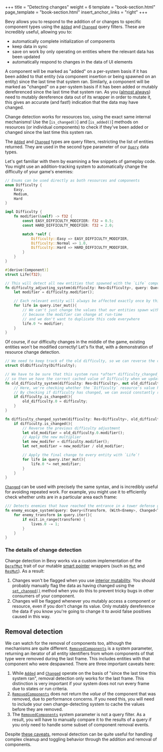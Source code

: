 +++
title = "Detecting changes"
weight = 6
template = "book-section.html"
page_template = "book-section.html"
insert_anchor_links = "right"
+++

Bevy allows you to respond to the addition of or changes to specific component types using the [`Added`] and [`Changed`] query filters.
These are incredibly useful, allowing you to:

- automatically complete initialization of components
- keep data in sync
- save on work by only operating on entities where the relevant data has been updated
- automatically respond to changes in the data of UI elements

A component will be marked as "added" on a per-system basis if it has been added to that entity (via component insertion or being spawned on an entity) since the last time that system ran.
Similarly, a component will be marked as "changed" on a per-system basis if it has been added or mutably dereferenced since the last time that system ran.
As you ([almost always](https://doc.rust-lang.org/book/ch15-05-interior-mutability.html)) need to mutably dereference data out of its wrapper in order to mutate it, this gives an accurate (and fast!) indication that the data may have changed.

Change detection works for resources too, using the exact same internal mechanisms!
Use the [`is_changed()`] and [`is_added()`] methods on resources (or individual components) to check if they've been added or changed since the last time this system ran.

The [`Added`] and [`Changed`] types are query filters, restricting the list of entities returned.
They are used in the second type parameter of our [`Query`] data types.

Let's get familiar with them by examining a few snippets of gameplay code.
You might use an addition-tracking system to automatically change the difficulty of your game's enemies:

```rust
// Enums can be used directly as both resources and components
enum Difficulty {
    Easy,
    Medium,
    Hard
}

impl Difficulty {
    fn modifier(&self) -> f32 {
        const EASY_DIFFICULTY_MODIFIER: f32 = 0.5;
        const HARD_DIFFICULTY_MODIFIER: f32 = 2.0;

        match *self {
            Difficulty::Easy => EASY_DIFFICULTY_MODIFIER,
            Difficulty::Normal => 1.0,
            Difficulty::Hard => HARD_DIFFICULTY_MODIFIER,
        }
    }
}

#[derive(Component)]
struct Life(f32);

// This will detect all new entities that spawned with the `Life` component, or entities who just had that component added
fn difficulty_adjusting_system(difficulty: Res<Difficulty>, query: Query<&mut Life, Added<Life>>){
    let modifier = difficulty.modifier();

    // Each relevant entity will always be affected exactly once by this system
    for life in query.iter_mut(){
        // We can't just change the values that our entities spawn with,
        // because the modifier can change at run-time
        // and we don't want to duplicate this code everywhere
        life.0 *= modifier;
    } 
}
```

Of course, if our difficulty changes in the middle of the game, existing entities won't be modified correctly!
Let's fix that, with a demonstration of resource change detection.

```rust
// We need to keep track of the old difficulty, so we can reverse the changes easily
struct OldDifficulty(Difficulty);

// We have to be sure that this system runs *after* difficulty_changed_system
// so then we have the correct cached value of Difficulty when we update enemy stats
fn old_difficulty_system(difficulty: Res<Difficulty>, mut old_difficulty: ResMut<OldDifficulty>){
    // Here, we're checking whether the `Difficulty` resource's value has changed
    // By checking if difficulty has changed, we can avoid constantly rewriting this value
    if difficulty.is_changed(){
        old_difficulty.0 = difficulty;
    }
}

fn difficulty_changed_system(difficulty: Res<Difficulty>, old_difficulty: Res<OldDifficulty> query: Query<&mut Life>){
    if difficulty.is_changed(){
        // Reverse the previous difficulty adjustment
        let old_modifier = old_difficulty.0.modifier();
        // Apply the new multiplier
        let new_modifer = difficulty.modifier();
        let net_modifier = new_modifier / old_modifier;

        // Apply the final change to every entity with `Life`!
        for life in query.iter_mut(){
            life.0 *= net_modifier;
        } 
    }
}
```

[`Changed`] can be used with precisely the same syntax, and is incredibly useful for avoiding repeated work.
For example, you might use it to efficiently check whether units are in a particular area each frame:

```rust
/// Detects enemies that have reached the entrance in a tower defense game
fn enemy_escape_system(query: Query<&Transform, (With<Enemy>, Changed<Transform>>>, exit: Res<Exit>, lives: ResMut<Lives>){
    for enemy_transform in query.iter(){
        if exit.in_range(transform) {
            lives.0 -= 1;
        }
    }
}
```

[`Added`]: https://docs.rs/bevy/latest/bevy/ecs/query/struct.Added.html
[`Changed`]: https://docs.rs/bevy/latest/bevy/ecs/query/struct.Changed.html
[`is_added`]: https://docs.rs/bevy/latest/bevy/ecs/system/struct.Res.html#method.is_added
[`is_changed`]: https://docs.rs/bevy/latest/bevy/ecs/system/struct.Res.html#method.is_changed
[`Query`]: https://docs.rs/bevy/latest/bevy/ecs/system/struct.Query.html

### The details of change detection

Change detection in Bevy works via a custom implementation of the [`DerefMut`] trait of our mutable [smart pointer](https://doc.rust-lang.org/book/ch15-00-smart-pointers.html) wrappers (such as [`Mut`] and [`ResMut`]).
As a result:

1. Changes won't be flagged when you use [interior mutability](https://doc.rust-lang.org/book/ch15-05-interior-mutability.html). You should probably manually flag the data as having changed using the [`set_changed()`] method when you do this to prevent tricky bugs in other consumers of your component.
2. Changes will be flagged whenever you mutably access a component or resource, even if you don't change its value. Only mutably dereference the data if you know you're going to change it to avoid false positives caused in this way.

[`DerefMut`]: https://doc.rust-lang.org/std/ops/trait.DerefMut.html
[`Mut`]: https://docs.rs/bevy/latest/bevy/ecs/world/struct.Mut.html
[`ResMut`]: https://docs.rs/bevy/latest/bevy/ecs/system/struct.ResMut.html
[`set_changed()`]: https://docs.rs/bevy/latest/bevy/ecs/world/struct.Mut.html#method.set_changed

## Removal detection

We can watch for the removal of components too, although the mechanisms are quite different.
[`RemovedComponents`] is a system parameter, returning an iterator of all entity identifiers from whom components of that type were removed during the last frame.
This includes entities with that component who were despawned.
There are three important caveats here:

1. While [`Added`] and [`Changed`] operate on the basis of "since the last time this system ran", removal detection only works for the last frame. This distinction is very important if your system does not run every frame due to states or run criteria.
2. [`RemovedComponents`] does not return the *value* of the component that was removed, due to performance concerns. If you need this, you will need to include your own change-detecting system to cache the values before they are removed.
3. The [`RemovedComponents`] system parameter is not a query filter. As a result, you will have to manually compare it to the results of a query if you only need to handle some subset of component removal events.

Despite [these caveats](https://github.com/bevyengine/bevy/issues/2148), removal detection can be quite useful for handling complex cleanup and toggling behavior through the addition and removal of components.

[`RemovedComponents`]: https://docs.rs/bevy/latest/bevy/prelude/struct.RemovedComponents.html
